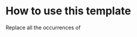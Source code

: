 # How to use this template

Replace all the occurrences of <title> in various files with
the presentation title and remove this paragraph.
Move `template.tex` to `<tile>.tex`.

# <title>

Talk slides are available in [pdf](<title>.pdf).
A [script](demo_script.md) is available for the demo parts.

## Rebuilding the slides

Install xelatex with most of the plugins via your distro.
Either xelatex or lualatex are required for the fontspec package to work.

Install the IBMPlex font from https://github.com/IBM/plex.

To build the example just run:

```shell
% xelatex <title>.tex
```

the output will be [<title>.pdf](<title>.pdf).
